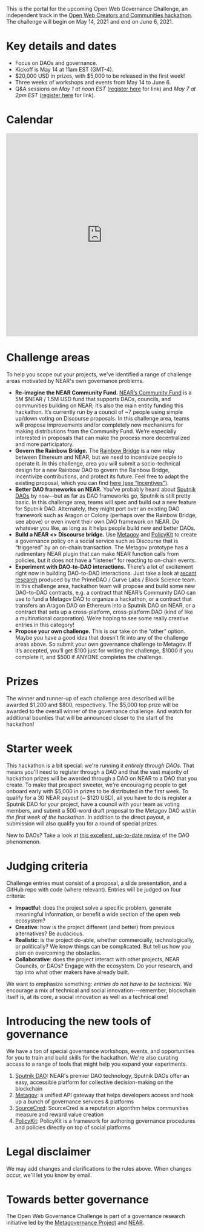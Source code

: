 This is the portal for the upcoming Open Web Governance Challenge, an independent track in the [Open Web Creators and Communities hackathon](http://summit.openweb.community/). The challenge will begin on May 14, 2021 and end on June 6, 2021.

# Key details and dates

* Focus on DAOs and governance.
* Kickoff is May 14 at 11am EST (GMT-4).
* $20,000 USD in prizes, with $5,000 to be released in the first week!
* Three weeks of workshops and events from May 14 to June 6.
* Q&A sessions on _May 1 at noon EST_ ([register here](https://stanford.zoom.us/meeting/register/tJYvc-Ctpz8jG9x4VO3zOQZgaVLABZ6-H8Rw) for link) and _May 7 at 2pm EST_ ([register here](https://stanford.zoom.us/meeting/register/tJYvc-Ctpz8jG9x4VO3zOQZgaVLABZ6-H8Rw) for link).

# Calendar

<iframe class="airtable-embed" src="https://airtable.com/embed/shryU24x71Du3IBq1?backgroundColor=pink&viewControls=on" frameborder="0" onmousewheel="" width="100%" height="533" style="background: transparent; border: 1px solid #ccc;"></iframe>

# Challenge areas
To help you scope out your projects, we've identified a range of challenge areas motivated by NEAR's own governance problems.

* **Re-imagine the NEAR Community Fund.** [NEAR’s Community Fund](https://gov.near.org/t/community-fund-i-wiki/139) is a 5M $NEAR / 1.5M USD fund that supports DAOs, councils, and communities building on NEAR; it’s also the main entity funding this hackathon. It’s currently run by a council of ~7 people using simple up/down voting on Discourse proposals. In this challenge area, teams will propose improvements and/or completely new mechanisms for making distributions from the Community Fund. We’re especially interested in proposals that can make the process more decentralized and more participatory.
* **Govern the Rainbow Bridge.** The [Rainbow Bridge](https://near.org/blog/the-rainbow-bridge-is-live/) is a new relay between Ethereum and NEAR, but we need to incentivize people to operate it. In this challenge, area you will submit a socio-technical design for a new Rainbow DAO to govern the Rainbow Bridge, incentivize contributions, and protect its future. Feel free to adapt the existing proposal, which you can find [here (see “Incentives”)](https://near.org/blog/eth-near-rainbow-bridge/).
* **Better DAO frameworks on NEAR.** You’ve probably heard about [Sputnik DAOs](https://gov.near.org/t/launching-sputnik-daos/451) by now—but as far as DAO frameworks go, Sputnik is still pretty basic. In this challenge area, teams will spec and build out a new feature for Sputnik DAO. Alternately, they might port over an existing DAO framework such as Aragon or Colony (perhaps over the Rainbow Bridge, see above) or even invent their own DAO framework on NEAR. Do whatever you like, as long as it helps people build new and better DAOs.
* **Build a NEAR <> Discourse bridge.** Use [Metagov](https://docs.metagov.org/en/latest/index.html) and [PolicyKit](https://policykit.readthedocs.io/en/latest/) to create a governance policy on a social service such as Discourse that is “triggered” by an on-chain transaction. The Metagov prototype has a rudimentary NEAR plugin that can make NEAR function calls from policies, but it does not have a “listener” for reacting to on-chain events.
* **Experiment with DAO-to-DAO interactions.** There’s a lot of excitement right now in building DAO-to-DAO interactions. Just take a look at [recent research](https://medium.com/primedao/conceptual-models-for-dao2dao-relations-ac2b2d3cc84d) produced by the PrimeDAO / Curve Labs / Block Science team. In this challenge area, hackathon team will propose and build some new DAO-to-DAO contracts, e.g. a contract that NEAR’s Community DAO can use to fund a Metagov DAO to organize a hackathon, or a contract that transfers an Aragon DAO on Ethereum into a Sputnik DAO on NEAR, or a contract that sets up a cross-platform, cross-platform DAO (kind of like a multinational corporation). We’re hoping to see some really creative entries in this category!
* **Propose your own challenge.** This is our take on the “other” option. Maybe you have a good idea that doesn’t fit into any of the challenge areas above. So submit your own governance challenge to Metagov. If it’s accepted, you’ll get $100 just for writing the challenge, $1000 if you complete it, and $500 if ANYONE completes the challenge.

# Prizes
The winner and runner-up of each challenge area described will be awarded $1,200 and $800, respectively. The $5,000 top prize will be awarded to the overall winner of the governance challenge. And watch for additional bounties that will be announced closer to the start of the hackathon!

# Starter week
This hackathon is a bit special: we're running it *entirely through DAOs*. That means you'll need to register through a DAO and that the vast majority of hackathon prizes will be awarded through a DAO on NEAR to a DAO that you create. To make that prospect sweeter, we're encouraging people to get onboard early with $5,000 in prizes to be distributed in the first week. To qualify for a 30 NEAR payout (~ $120 USD), all you have to do is register a Sputnik DAO for your project, have a council with your team as voting members, and submit a 500-word draft proposal to the Metagov DAO *within the first week of the hackathon*. In addition to the direct payout, a submission will also qualify you for a round of special prizes.

New to DAOs? Take a look at [this excellent, up-to-date review](https://www.notboring.co/p/the-dao-of-daos) of the DAO phenomenon.

# Judging criteria
Challenge entries must consist of a proposal, a slide presentation, and a GitHub repo with code (where relevant). Entries will be judged on four criteria:

* **Impactful**: does the project solve a specific problem, generate meaningful information, or benefit a wide section of the open web ecosystem?
* **Creative**: how is the project different (and better) from previous alternatives? Be audacious.
* **Realistic**: is the project do-able, whether commercially, technologically, or politically? We know things can be complicated. But tell us how you plan on overcoming the obstacles.
* **Collaborative**: does the project interact with other projects, NEAR Councils, or DAOs? Engage with the ecosystem. Do your research, and tap into what other makers have already built. 

We want to emphasize something: *entries do not have to be technical*. We encourage a mix of technical and social innovation---remember, blockchain itself is, at its core, a social innovation as well as a technical one!

# Introducing the new tools of governance
We have a ton of special governance workshops, events, and opportunities for you to train and build skills for the hackathon. We're also curating access to a range of tools that might help you expand your experiments.

1. [Sputnik DAO](https://sputnik.fund/): NEAR's premier DAO technology, Sputnik DAOs offer an easy, accessible platform for collective decision-making on the blockchain
2. [Metagov](http://docs.metagov.org/): a unified API gateway that helps developers access and hook up a bunch of governance services & platforms
3. [SourceCred](https://sourcecred.io): SourceCred is a reputation algorithm helps communities measure and reward value creation
4. [PolicyKit](https://www.policykit.org): PolicyKit is a framework for authoring governance procedures and policies directly on top of social platforms

# Legal disclaimer
We may add changes and clarifications to the rules above. When changes occur, we'll let you know by email.

# Towards better governance
The Open Web Governance Challenge is part of a governance research initiative led by the [Metagovernance Project](metagov.org) and [NEAR](near.org).
